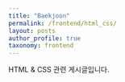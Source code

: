```yaml
---
title: "Baekjoon"
permalink: /frontend/html_css/
layout: posts
author_profile: true
taxonomy: frontend
---
```


HTML & CSS 관련 게시글입니다.